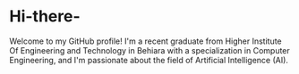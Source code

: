 # Hi-there-
Welcome to my GitHub profile! I'm a recent graduate from Higher Institute Of Engineering and Technology in Behiara with a specialization in Computer Engineering, and I'm passionate about the field of Artificial Intelligence (AI).
